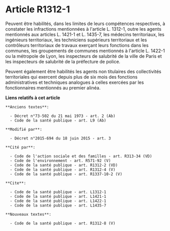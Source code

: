 # Article R1312-1

Peuvent être habilités, dans les limites de leurs compétences respectives, à constater les infractions mentionnées à
l'article L. 1312-1, outre les agents mentionnés aux articles L. 1421-1 et L. 1435-7, les médecins territoriaux, les
ingénieurs territoriaux, les techniciens supérieurs territoriaux et les contrôleurs territoriaux de travaux exerçant leurs
fonctions                  dans les communes, les groupements de communes mentionnés à l'article L. 1422-1 ou la métropole de
Lyon, les inspecteurs de salubrité de la ville de Paris et les inspecteurs de salubrité de la préfecture de police. 

Peuvent également être habilités les agents non titulaires des collectivités territoriales qui exercent depuis plus de six
mois des fonctions administratives et techniques analogues à celles exercées par les fonctionnaires mentionnés au premier
alinéa.

**Liens relatifs à cet article**

	**Anciens textes**:

	  - Décret n°73-502 du 21 mai 1973 - art. 2 (Ab)
	  - Code de la santé publique - art. L9 (Ab)

	**Modifié par**:

	  - Décret n°2015-694 du 18 juin 2015 - art. 3

	**Cité par**:

	  - Code de l'action sociale et des familles - art. R313-34 (VD)
	  - Code de l'environnement - art. R571-92 (V)
	  - Code de la santé publique - art. R1312-2 (VD)
	  - Code de la santé publique - art. R1312-4 (V)
	  - Code de la santé publique - art. R1337-10-2 (V)

	**Cite**:

	  - Code de la santé publique - art. L1312-1
	  - Code de la santé publique - art. L1421-1
	  - Code de la santé publique - art. L1422-1
	  - Code de la santé publique - art. L1435-7

	**Nouveaux textes**:

	  - Code de la santé publique - art. R1312-8 (V)
